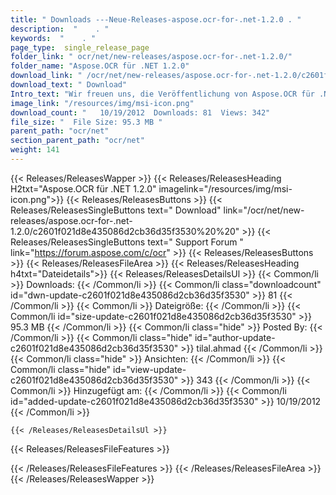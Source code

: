 ```yaml
---
title: " Downloads ---Neue-Releases-aspose.ocr-for-.net-1.2.0 . "
description:  "    . " 
keywords:  "    . " 
page_type:  single_release_page
folder_link: " ocr/net/new-releases/aspose.ocr-for-.net-1.2.0/"
folder_name: "Aspose.OCR für .NET 1.2.0"
download_link: " /ocr/net/new-releases/aspose.ocr-for-.net-1.2.0/c2601f021d8e435086d2cb36d35f3530"
download_text: " Download"
Intro_text: "Wir freuen uns, die Veröffentlichung von Aspose.OCR für .NET 1.2.0 bekannt zu geben. Dieses Release-Intro..."
image_link: "/resources/img/msi-icon.png"
download_count: "   10/19/2012  Downloads: 81  Views: 342"
file_size: "  File Size: 95.3 MB "
parent_path: "ocr/net"
section_parent_path: "ocr/net"
weight: 141
---
```


{{< Releases/ReleasesWapper >}}
  {{< Releases/ReleasesHeading H2txt="Aspose.OCR für .NET 1.2.0" imagelink="/resources/img/msi-icon.png">}}
  {{< Releases/ReleasesButtons >}}
    {{< Releases/ReleasesSingleButtons text=" Download" link="/ocr/net/new-releases/aspose.ocr-for-.net-1.2.0/c2601f021d8e435086d2cb36d35f3530%20%20" >}}
    {{< Releases/ReleasesSingleButtons text=" Support Forum " link="https://forum.aspose.com/c/ocr" >}}
  {{< Releases/ReleasesButtons >}}
  {{< Releases/ReleasesFileArea >}}
    {{< Releases/ReleasesHeading h4txt="Dateidetails">}}
    {{< Releases/ReleasesDetailsUl >}}
            {{< Common/li >}} Downloads: {{< /Common/li >}}
      {{< Common/li class="downloadcount" id="dwn-update-c2601f021d8e435086d2cb36d35f3530" >}} 81 {{< /Common/li >}}
      {{< Common/li >}} Dateigröße: {{< /Common/li >}}
      {{< Common/li id="size-update-c2601f021d8e435086d2cb36d35f3530" >}} 95.3 MB {{< /Common/li >}} 
      {{< Common/li  class="hide" >}} Posted By: {{< /Common/li >}} 
      {{< Common/li class="hide" id="author-update-c2601f021d8e435086d2cb36d35f3530" >}} tilal.ahmad {{< /Common/li >}}
      {{< Common/li class="hide" >}} Ansichten: {{< /Common/li >}}
      {{< Common/li class="hide" id="view-update-c2601f021d8e435086d2cb36d35f3530" >}} 343 {{< /Common/li >}}
      {{< Common/li >}} Hinzugefügt am: {{< /Common/li >}}
      {{< Common/li id="added-update-c2601f021d8e435086d2cb36d35f3530" >}} 10/19/2012 {{< /Common/li >}} 

    {{< /Releases/ReleasesDetailsUl >}}

  {{< Releases/ReleasesFileFeatures >}}
      
  {{< /Releases/ReleasesFileFeatures >}}
 {{< /Releases/ReleasesFileArea >}}
{{< /Releases/ReleasesWapper >}}



